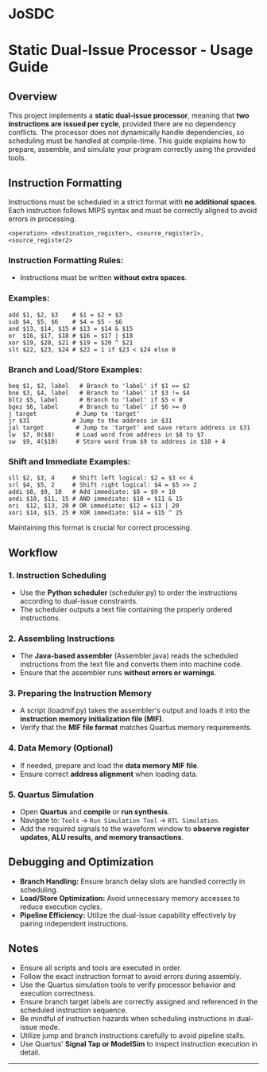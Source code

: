 # JoSDC

# Static Dual-Issue Processor - Usage Guide

## Overview

This project implements a **static dual-issue processor**, meaning that **two instructions are issued per cycle**, provided there are no dependency conflicts. The processor does not dynamically handle dependencies, so scheduling must be handled at compile-time. This guide explains how to prepare, assemble, and simulate your program correctly using the provided tools.

## Instruction Formatting

Instructions must be scheduled in a strict format with **no additional spaces**. Each instruction follows MIPS syntax and must be correctly aligned to avoid errors in processing.

```
<operation> <destination_register>, <source_register1>, <source_register2>
```

### Instruction Formatting Rules:

- Instructions must be written **without extra spaces**.



### Examples:

```
add $1, $2, $3    # $1 = $2 + $3
sub $4, $5, $6    # $4 = $5 - $6
and $13, $14, $15 # $13 = $14 & $15
or  $16, $17, $18 # $16 = $17 | $18
xor $19, $20, $21 # $19 = $20 ^ $21
slt $22, $23, $24 # $22 = 1 if $23 < $24 else 0
```

### Branch and Load/Store Examples:

```
beq $1, $2, label   # Branch to 'label' if $1 == $2
bne $3, $4, label   # Branch to 'label' if $3 != $4
bltz $5, label      # Branch to 'label' if $5 < 0
bgez $6, label      # Branch to 'label' if $6 >= 0
j target           # Jump to 'target'
jr $31            # Jump to the address in $31
jal target         # Jump to 'target' and save return address in $31
lw  $7, 0($8)      # Load word from address in $8 to $7
sw  $9, 4($10)     # Store word from $9 to address in $10 + 4
```

### Shift and Immediate Examples:

```
sll $2, $3, 4     # Shift left logical: $2 = $3 << 4
srl $4, $5, 2     # Shift right logical: $4 = $5 >> 2
addi $8, $9, 10   # Add immediate: $8 = $9 + 10
andi $10, $11, 15 # AND immediate: $10 = $11 & 15
ori  $12, $13, 20 # OR immediate: $12 = $13 | 20
xori $14, $15, 25 # XOR immediate: $14 = $15 ^ 25
```

Maintaining this format is crucial for correct processing.

## Workflow

### 1. **Instruction Scheduling**

- Use the **Python scheduler** (scheduler.py) to order the instructions according to dual-issue constraints.
- The scheduler outputs a text file containing the properly ordered instructions.

### 2. **Assembling Instructions**

- The **Java-based assembler** (Assembler.java) reads the scheduled instructions from the text file and converts them into machine code.
- Ensure that the assembler runs **without errors or warnings**.

### 3. **Preparing the Instruction Memory**

- A script (loadmif.py) takes the assembler's output and loads it into the **instruction memory initialization file (MIF)**.
- Verify that the **MIF file format** matches Quartus memory requirements.

### 4. **Data Memory (Optional)**

- If needed, prepare and load the **data memory MIF file**.
- Ensure correct **address alignment** when loading data.

### 5. **Quartus Simulation**

- Open **Quartus** and **compile** or **run synthesis**.
- Navigate to: `Tools` → `Run Simulation Tool` → `RTL Simulation`.
- Add the required signals to the waveform window to **observe register updates, ALU results, and memory transactions**.

## Debugging and Optimization

- **Branch Handling:** Ensure branch delay slots are handled correctly in scheduling.
- **Load/Store Optimization:** Avoid unnecessary memory accesses to reduce execution cycles.
- **Pipeline Efficiency:** Utilize the dual-issue capability effectively by pairing independent instructions.

## Notes

- Ensure all scripts and tools are executed in order.
- Follow the exact instruction format to avoid errors during assembly.
- Use the Quartus simulation tools to verify processor behavior and execution correctness.
- Ensure branch target labels are correctly assigned and referenced in the scheduled instruction sequence.
- Be mindful of instruction hazards when scheduling instructions in dual-issue mode.
- Utilize jump and branch instructions carefully to avoid pipeline stalls.
- Use Quartus' **Signal Tap or ModelSim** to inspect instruction execution in detail.

---

